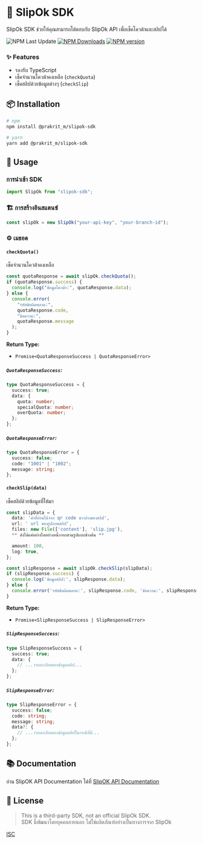 # 🚀 SlipOk SDK

SlipOk SDK ช่วยให้คุณสามารถโต้ตอบกับ SlipOk API เพื่อเช็คโควต้าและสลิปได้

![NPM Last Update](https://img.shields.io/npm/last-update/%40prakrit_m%2Fslipok-sdk)
[![NPM Downloads](https://img.shields.io/npm/d18m/%40prakrit_m%2Fslipok-sdk)](https://www.npmjs.org/package/@prakrit_m/slipok-sdk)
[![NPM version](https://img.shields.io/npm/v/@prakrit_m/slipok-sdk.svg?style=flat)](https://www.npmjs.org/package/@prakrit_m/slipok-sdk)

### ✨ Features

- รองรับ TypeScript
- เช็คจำนวนโควต้าคงเหลือ (`checkQuota`)
- เช็คสลิปด้วยข้อมูลต่างๆ (`checkSlip`)

## 📦 Installation

```bash
# npm
npm install @prakrit_m/slipok-sdk

# yarn
yarn add @prakrit_m/slipok-sdk
```

## 📖 Usage

### การนำเข้า SDK

```typescript
import SlipOk from "slipok-sdk";
```

### 🏗️ การสร้างอินสแตนซ์

```typescript
const slipOk = new SlipOk("your-api-key", "your-branch-id");
```

### ⚙️ เมธอด

#### `checkQuota()`

เช็คจำนวนโควต้าคงเหลือ

```typescript
const quotaResponse = await slipOk.checkQuota();
if (quotaResponse.success) {
  console.log("ข้อมูลโควต้า:", quotaResponse.data);
} else {
  console.error(
    "รหัสข้อผิดพลาด:",
    quotaResponse.code,
    "ข้อความ:",
    quotaResponse.message
  );
}
```

**Return Type:**

- `Promise<QuotaResponseSuccess | QuotaResponseError>`

##### `QuotaResponseSuccess`:

```typescript
type QuotaResponseSuccess = {
  success: true;
  data: {
    quota: number;
    specialQuota: number;
    overQuota: number;
  };
};
```

##### `QuotaResponseError`:

```typescript
type QuotaResponseError = {
  success: false;
  code: "1001" | "1002";
  message: string;
};
```

#### **`checkSlip(data)`**

เช็คสลิปด้วยข้อมูลที่ให้มา

```typescript
const slipData = {
  data: 'ค่าที่อ่านได้จาก qr code ขวาล่างของสลิป',
  url: ' url ของรูปภาพสลิป',
  files: new File(['content'], 'slip.jpg'),
  ** ส่งได้แค่อย่างใดอย่างหนึ่งจากสามรูปแบบข้างต้น **

  amount: 100,
  log: true,
};

const slipResponse = await slipOk.checkSlip(slipData);
if (slipResponse.success) {
  console.log('ข้อมูลสลิป:', slipResponse.data);
} else {
  console.error('รหัสข้อผิดพลาด:', slipResponse.code, 'ข้อความ:', slipResponse.message);
}
```

**Return Type:**

- `Promise<SlipResponseSuccess | SlipResponseError>`

##### `SlipResponseSuccess`:

```typescript
type SlipResponseSuccess = {
  success: true;
  data: {
    // ...รายละเอียดของข้อมูลสลิป...
  };
};
```

##### `SlipResponseError`:

```typescript
type SlipResponseError = {
  success: false;
  code: string;
  message: string;
  data?: {
    // ...รายละเอียดของข้อมูลสลิปในกรณีที่มี...
  };
};
```

## 📚 Documentation

อ่าน SlipOK API Documentation ได้ที่ [SlipOK API Documentation](https://slipok.com/api-documentation/)

## 📄 License

> This is a third-party SDK, not an official SlipOk SDK.  
> SDK นี้พัฒนาโดยบุคคลภายนอก ไม่ใช่ผลิตภัณฑ์อย่างเป็นทางการจาก SlipOk

[ISC](LICENSE)
